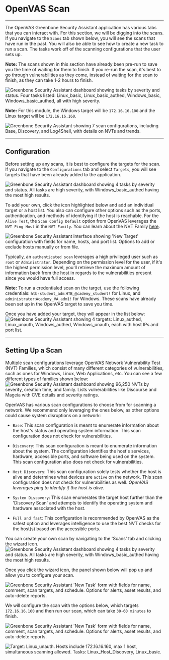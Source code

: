 
<h1>OpenVAS Scan</h1>
<hr/>
<p>The OpenVAS Greenbone Security Assistant application has various tabs that you can interact with. For this section, we will be digging into the scans. If you navigate to the <code>Scans</code> tab shown below, you will see the scans that have run in the past. You will also be able to see how to create a new task to run a scan. The tasks work off of the scanning configurations that the user sets up.</p>
<div class="card bg-light">
<div class="card-body">
<p class="mb-0"><b>Note:</b> The scans shown in this section have already been pre-run to save you the time of waiting for them to finish. If you re-run the scan, it's best to go through vulnerabilities as they come, instead of waiting for the scan to finish, as they can take 1-2 hours to finish.</p>
</div>
</div>
<p><img alt="Greenbone Security Assistant dashboard showing tasks by severity and status. Four tasks listed: Linux_basic, Linux_basic_authed, Windows_basic, Windows_basic_authed, all with high severity." src="https://academy.hackthebox.com/storage/modules/108/openvas/creatingscan1.png"/></p>
<div class="card bg-light">
<div class="card-body">
<p class="mb-0"><b>Note:</b> For this module, the Windows target will be <code>172.16.16.100</code> and the Linux target will be <code>172.16.16.160</code>.</p>
</div>
</div>
<p><img alt="Greenbone Security Assistant showing 7 scan configurations, including Base, Discovery, and Log4Shell, with details on NVTs and trends." src="https://academy.hackthebox.com/storage/modules/108/openvas/scanconfigs.png"/></p>
<hr/>
<h2>Configuration</h2>
<p>Before setting up any scans, it is best to configure the targets for the scan. If you navigate to the <code>Configurations</code> tab and select <code>Targets</code>, you will see targets that have been already added to the application.</p>
<p><img alt="Greenbone Security Assistant dashboard showing 4 tasks by severity and status. All tasks are high severity, with Windows_basic_authed having the most high results." src="https://academy.hackthebox.com/storage/modules/108/openvas/targets.png"/></p>
<p>To add your own, click the icon highlighted below and add an individual target or a host list. You also can configure other options such as the ports, authentication, and methods of identifying if the host is reachable. For the <code>Alive Test</code>, the <code>Scan Config Default</code> option from OpenVAS leverages the <code>NVT Ping Host</code> in the <code>NVT Family</code>. You can learn about the NVT Family <a href="https://docs.greenbone.net/GSM-Manual/gos-22.04/en/scanning.html#creating-a-target">here</a>.</p>
<p><img alt="Greenbone Security Assistant interface showing 'New Target' configuration with fields for name, hosts, and port list. Options to add or exclude hosts manually or from file." src="https://academy.hackthebox.com/storage/modules/108/openvas/addingtarget.png"/></p>
<p>Typically, an <code>authenticated scan</code> leverages a high privileged user such as <code>root</code> or <code>Administrator</code>. Depending on the permission level for the user, if it's the highest permission level, you'll retrieve the maximum amount of information back from the host in regards to the vulnerabilities present since you would have full access.</p>
<div class="card bg-light">
<div class="card-body">
<p class="mb-0"><b>Note:</b> To run a credentialed scan on the target, use the following credentials: <code>htb-student_adm</code>:<code>HTB_@cademy_student!</code> for Linux, and <code>administrator</code>:<code>Academy_VA_adm1!</code> for Windows. These scans have already been set up in the OpenVAS target to save you time.</p>
</div>
</div>
<p>Once you have added your target, they will appear in the list below:
<img alt="Greenbone Security Assistant showing 4 targets: Linux_authed, Linux_unauth, Windows_authed, Windows_unauth, each with host IPs and port list." src="https://academy.hackthebox.com/storage/modules/108/openvas/targetsview.png"/></p>
<hr/>
<h2>Setting Up a Scan</h2>
<p>Multiple scan configurations leverage OpenVAS Network Vulnerability Test (NVT) Families, which consist of many different categories of vulnerabilities, such as ones for Windows, Linux, Web Applications, etc. You can see a few different types of families shown below:
<img alt="Greenbone Security Assistant dashboard showing 96,250 NVTs by severity, creation time, and family. Lists vulnerabilities like Discourse and Mageia with CVE details and severity ratings." src="https://academy.hackthebox.com/storage/modules/108/openvas/nvt2.png"/></p>
<p>OpenVAS has various scan configurations to choose from for scanning a network. We recommend only leveraging the ones below, as other options could cause system disruptions on a network:</p>
<ul>
<li>
<p><code>Base</code>: This scan configuration is meant to enumerate information about the host's status and operating system information. This scan configuration does not check for vulnerabilities.</p>
</li>
<li>
<p><code>Discovery</code>: This scan configuration is meant to enumerate information about the system. The configuration identifies the host's services, hardware, accessible ports, and software being used on the system. This scan configuration also does not check for vulnerabilities.</p>
</li>
<li>
<p><code>Host Discovery</code>: This scan configuration solely tests whether the host is alive and determines what devices are <code>active</code> on the network. This scan configuration does not check for vulnerabilities as well. <em>OpenVAS leverages ping to identify if the host is alive.</em></p>
</li>
<li>
<p><code>System Discovery</code>: This scan enumerates the target host further than the 'Discovery Scan' and attempts to identify the operating system and hardware associated with the host.</p>
</li>
<li>
<p><code>Full and fast</code>: This configuration is recommended by OpenVAS as the safest option and leverages intelligence to use the best NVT checks for the host(s) based on the accessible ports.</p>
</li>
</ul>
<p>You can create your own scan by navigating to the 'Scans' tab and clicking the wizard icon.
<img alt="Greenbone Security Assistant dashboard showing 4 tasks by severity and status. All tasks are high severity, with Windows_basic_authed having the most high results." src="https://academy.hackthebox.com/storage/modules/108/openvas/creatingscan2.png"/></p>
<p>Once you click the wizard icon, the panel shown below will pop up and allow you to configure your scan.</p>
<p><img alt="Greenbone Security Assistant 'New Task' form with fields for name, comment, scan targets, and schedule. Options for alerts, asset results, and auto-delete reports." src="https://academy.hackthebox.com/storage/modules/108/openvas/Newscan.png"/></p>
<p>We will configure the scan with the options below, which targets <code>172.16.16.160</code> and then run our scan, which can take <code>30-60 minutes</code> to finish.</p>
<p><img alt="Greenbone Security Assistant 'New Task' form with fields for name, comment, scan targets, and schedule. Options for alerts, asset results, and auto-delete reports." src="https://academy.hackthebox.com/storage/modules/108/openvas/linux_basic.png"/></p>
<p><img alt="Target: Linux_unauth. Hosts include 172.16.16.160, max 1 host, simultaneous scanning allowed. Tasks: Linux_Host_Discovery, Linux_basic." src="https://academy.hackthebox.com/storage/modules/108/openvas/linux_unauthedtarget.png"/></p>

